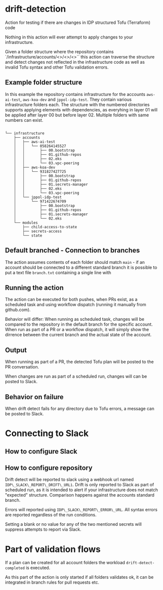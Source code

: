 # drift-detection
Action for testing if there are changes in IDP structured Tofu (Terraform) code

Nothing in this action will ever attempt to apply changes to your infrastructure.

Given a folder structure where the repository contains 
`/infrastructure/accounts/<<account-name>>/<<account-id>>/<<numbered-groups>>``
this action can traverse the structure and detect changes not reflected in the 
infrastructure code as well as invalid Tofu syntax and other Tofu validation errors. 

## Example folder structure
In this example the repository contains infrastructure for the accounts 
`aws-ai-test`, `aws-koa-dev` and `jppol-idp-test`. They contain various infrastructure 
folders each. The structure with the numbered directories supports applying elements 
with dependencies, as everyhing in layer 01 will be applied after layer 00 but before 
layer 02.  Multiple folders with same numbers can exist. 

```

└── infrastructure
    ├── accounts
    │   ├── aws-ai-test
    │   │   └── 058264145527
    │   │       ├── 00.bootstrap
    │   │       ├── 01.github-repos
    │   │       ├── 02.eks
    │   │       └── 03.vpc-peering
    │   ├── aws-koa-dev
    │   │   └── 931827427725
    │   │       ├── 00.bootstrap
    │   │       ├── 01.github-repos
    │   │       ├── 01.secrets-manager
    │   │       ├── 02.eks
    │   │       └── 03.vpc-peering
    │   └── jppol-idp-test
    │       └── 971422674709
    │           ├── 00.bootstrap
    │           ├── 01.github-repos
    │           ├── 01.secrets-manager
    │           └── 02.eks
    └── modules
        ├── child-access-to-state
        ├── secrets-access
        └── state
```
## Default branched - Connection to branches
The action assumes contents of each folder should match `main` - if an account should 
be connected to a different standard branch it is possible to put a text file `branch.txt`
containing a single line with 

## Running the action
The action can be executed for both pushes, when PRs exist, as a scheduled task and using 
workflow dispatch (running it manually from github.com). 

Behavior will differ: When running as scheduled task, changes will be compared to the repository 
in the default branch for the specific account. When run as part of a PR or a workflow dispatch, 
it will simply show the dirrence between the current branch and the actual state of the account.

## Output 
When running as part of a PR, the detected Tofu plan will be posted to the PR conversation. 

When changes are run as part of a scheduled run, changes will can be posted to Slack. 

## Behavior on failure 
When drift detect fails for any directory due to Tofu errors, a message can be posted to Slack. 


# Connecting to Slack 
## How to configure Slack 

## How to configure repository
Drift detect will be reported to slack using a webhook url named `IDP\_SLACK\_REPORT\_DRIFT\_URLì`. 
Drift is only reported to Slack as part of scheduled run, as it is intended to alert if your infrastructure
does not match "expected" structure. Comparison happens against the accounts standard branch. 

Errors will reported using `IDP\_SLACK\_REPORT\_ERROR\_URL`. All syntax errors are reported regardless of 
the run conditions. 

Setting a blank or no value for any of the two mentioned secrets will suppress attempts to report via Slack. 

# Part of validation flows
If a plan can be created for all account folders the workload `drift-detect-completed` is executed. 

As this part of the action is only started if all folders validates ok, it can be integrated in branch rules 
for pull requests etc. 
